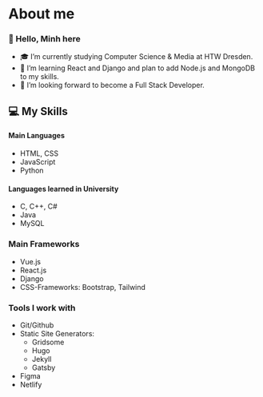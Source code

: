 # About me

### 👋 Hello, Minh here 

- 🎓 I’m currently studying Computer Science & Media at HTW Dresden.
- 🌱 I’m learning React and Django and plan to add Node.js and MongoDB to my skills.
- 💼 I’m looking forward to become a Full Stack Developer.

## 💻 My Skills
#### Main Languages
- HTML, CSS
- JavaScript
- Python  

#### Languages learned in University
- C, C++, C#
- Java
- MySQL  

### Main Frameworks
- Vue.js
- React.js
- Django
- CSS-Frameworks: Bootstrap, Tailwind  

### Tools I work with
- Git/Github
- Static Site Generators:
  - Gridsome
  - Hugo
  - Jekyll
  - Gatsby
- Figma
- Netlify
